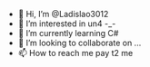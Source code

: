 - 👋 Hi, I’m @Ladislao3012
- 👀 I’m interested in un4 -_-
- 🌱 I’m currently learning C#
- 💞️ I’m looking to collaborate on ...
- 📫 How to reach me pay t2 me

<!---
Ladislao3012/Ladislao3012 is a ✨ special ✨ repository because its `README.md` (this file) appears on your GitHub profile.
You can click the Preview link to take a look at your changes.
--->
